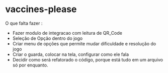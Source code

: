 # vaccines-please

O que falta fazer :
- Fazer modulo de integracao com leitura de QR_Code
- Seleção de Opção dentro do jogo
- Criar menu de opções que permite mudar dificuldade e resolução do jogo
- Criar o guarda, colocar na tela, configurar como ele fala
- Decidir como será refatorado o código, porque está tudo em um arquivo só por enquanto.
